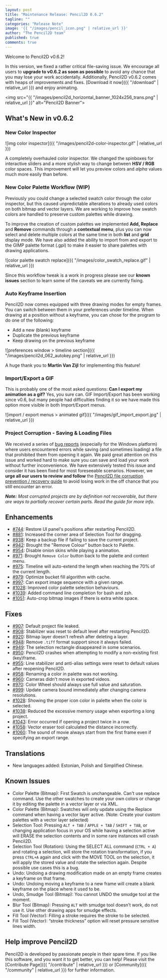 ```yaml
---
layout: post
title: "Maintenance Release: Pencil2D 0.6.2"
tagline: ""
categories: "Release Note"
image: '{{ "/images/pencil_icon.png" | relative_url }}'
author: "The Pencil2D team"
published: true
comments: true
---
```


Welcome to Pencil2D v0.6.2!

In this version, we fixed a rather critical file-saving issue. We encourage all users to **upgrade to v0.6.2 as soon as possible** to avoid any chance that you may lose your work accidentally. Additionally, Pencil2D v0.6.2 comes with heaps of improvements and fixes. [Download it now]({{ "/download" | relative_url }}) and enjoy animating.

<img src="{{ "/images/pencil2d_horizontal_banner_1024x256_trans.png" | relative_url }}" alt="Pencil2D Banner">

## What's New in v0.6.2

### New Color Inspector

![img color inspector]({{ "/images/pencil2d-color-inspector.gif" | relative_url }})

A completely overhauled color inspector. We changed the spinboxes for interactive sliders and a more stylish way to change between **HSV / RGB** color spaces. This improvement will let you preview colors and _alpha_ values much more easily than before.

### New Color Palette Workflow (WIP)

Previously you could change a selected swatch color through the color inspector, but this caused unpredictable alterations to already used colors on both bitmap and vector layers. We are working to improve how swatch colors are handled to preserve custom palettes while drawing.

To improve the creation of custom palettes we implemented **Add, Replace** and **Remove** commands through a **contextual menu**, plus you can now select and delete multiple colors at the same time in both **list** and **grid** display mode. We have also added the ability to import from and export to the GIMP palette format (.gpl) to make it easier to share palettes with drawing applications.

![color palette swatch replace]({{ "/images/color_swatch_replace.gif" | relative_url }})

Since this workflow tweak is a work in progress please see our **known issues** section to learn some of the caveats we are currently fixing.

### Auto Keyframe Insertion

Pencil2D now comes equipped with three drawing modes for empty frames. You can switch between them in your preferences under timeline. When drawing at a position without a keyframe, you can chose for the program to do one of the following:

+ Add a new (blank) keyframe
+ Duplicate the previous keyframe
+ Keep drawing on the previous keyframe

![preferences window > timeline section]({{ "/images/pencil2d_062_autokey.png" | relative_url }})

A huge thank you to **Martin Van Zijl** for implementing this feature!

### Import/Export a GIF

This is probably one of the most asked questions: **Can I export my animation as a gif?** Yes, you sure can. GIF Import/Export has been working since v0.6, but many people had difficulties finding it so we have made this option more visible in both Import/Export menus.

![import / export menus > animated gif]({{ "/images/gif_import_export.jpg" | relative_url }})

###  Project Corruption - Saving & Loading Files

We received a series of [bug reports](https://github.com/pencil2d/pencil/labels/bug%3A%20file-save) (especially for the Windows platform) where users encountered errors while saving (and sometimes loading) a file that prohibited them from opening it again. We paid great attention on this issue and worked hard to make sure you can save and load your work without further inconvenience. We have extensively tested this issue and consider it has been fixed for most foreseeable scenarios. However, we **urge all our users to review and follow** the [Pencil2D file corruption prevention / recovery guide](https://discuss.pencil2d.org/t/pencil2d-project-file-corruption-prevention-recovery-guide/3105) to avoid losing work in the off chance that you still encounter an error.

_**Note:** Most corrupted projects are by definition not recoverable, but there are ways to partially recover certain parts. Read the guide for more info._

## Enhancements

- [#744][744]: Restore UI panel's positions after restarting Pencil2D.
- [#881][881]: Increased the corner area of Selection Tool for dragging.
- [#938][938]: Keep a backup file if failing to save the current project.
- [#942][942]: Brought the "Remove Colour" button back to Palette.
- [#954][954]: Disable onion skins while playing a animation.
- [#971][971]: Brought `Remove Color` button back to the palette and context menu.
- [#975][975]: Timeline will auto-extend the length when reaching the 70% of the current length.
- [#979][979]: Optimize bucket fill algorithm with cache.
- [#997][997]: Can export image sequence with a given range.
- [#1028][1028]: Improved color palette selection behaviours.
- [#1039][1039]: Added command line completion for bash and zsh.
- [#1051][1051]: Auto-crop bitmap images if there is extra white space.

[744]: https://github.com/pencil2d/pencil/issues/744
[881]: https://github.com/pencil2d/pencil/issues/881
[938]: https://github.com/pencil2d/pencil/issues/938
[942]: https://github.com/pencil2d/pencil/issues/942
[954]: https://github.com/pencil2d/pencil/issues/954
[971]: https://github.com/pencil2d/pencil/issues/971
[975]: https://github.com/pencil2d/pencil/issues/975
[979]: https://github.com/pencil2d/pencil/issues/979
[997]: https://github.com/pencil2d/pencil/issues/997
[1028]: https://github.com/pencil2d/pencil/issues/1028
[1039]: https://github.com/pencil2d/pencil/issues/1039
[1051]: https://github.com/pencil2d/pencil/issues/1051

## Fixes

- [#907][907]: Default project file leaked.
- [#908][908]: Stabilizer was reset to default level after restarting Pencil2D.
- [#920][920]: Bitmap layer doesn't refresh after deleting a layer.
- [#948][948]: Remove `.tiff` format support since it always failed.
- [#949][949]: The selection rectangle disappeared in some scenarios.
- [#950][950]: Pencil2D crashes when attempting to modify a non-existing first (key)frame.
- [#955][955]: Line stabilizer and anti-alias settings were reset to default values after reopening Pencil2D.
- [#958][958]: Renaming a color in palette was not working.
- [#960][960]: Cameras didn't move in exported videos.
- [#970][970]: Color Wheel should always use full value and saturation.
- [#999][999]: Update camera bound immediately after changing camera resolutions.
- [#1028][1028]: Showing the proper icon color in palette when the color is selected.
- [#1038][1028]: Reduced the excessive memory usage when exporting a long project.
- [#1043][1043]: Error occurred if opening a project twice in a row.
- [#1058][1058]: Vector eraser tool calculated the distance incorrectly.
- [#1060][1060]: The sound of movie always start from the first frame even if specifying an export range.

[907]: https://github.com/pencil2d/pencil/issues/907
[908]: https://github.com/pencil2d/pencil/issues/908
[920]: https://github.com/pencil2d/pencil/issues/920
[948]: https://github.com/pencil2d/pencil/issues/948
[949]: https://github.com/pencil2d/pencil/issues/949
[950]: https://github.com/pencil2d/pencil/issues/950
[955]: https://github.com/pencil2d/pencil/issues/955
[958]: https://github.com/pencil2d/pencil/issues/958
[960]: https://github.com/pencil2d/pencil/issues/960
[970]: https://github.com/pencil2d/pencil/issues/970
[999]: https://github.com/pencil2d/pencil/issues/999
[1028]: https://github.com/pencil2d/pencil/issues/1028
[1038]: https://github.com/pencil2d/pencil/issues/1038
[1043]: https://github.com/pencil2d/pencil/issues/1043
[1058]: https://github.com/pencil2d/pencil/issues/1058
[1060]: https://github.com/pencil2d/pencil/issues/1060

## Translations

- New languages added: Estonian, Polish and Simplified Chinese.

## Known Issues

- Color Palette (Bitmap): First Swatch is unchangeable. Can't use replace command. Use the other swatches to create your own colors or change it by editing the palette in a vector layer or via XML.
- Color Palette (Bitmap): Swatches will only update using the Replace command when having a vector layer active. (Note: Create your custom palettes with a vector layer selected)
- Selection Tool: Pressing `ALT + TAB` / `APPLE + TAB` / `SHIFT + TAB`, or changing application focus in your OS while having a selection active will ERASE the selection contents and in some rare instances will crash Pencil2D.
- Selection Tool (Rotation): Using the SELECT ALL command (`CTRL + A`) and rotating a selection, will store the rotation transformation, if you press `CTRL+A` again and click with the MOVE TOOL on the selection, it will apply the stored value and rotate the selection again. Despite possible use cases this is a bug.
- Undo: Undoing a drawing modification made on an empty frame creates a keyframe on that frame.
- Undo: Undoing moving a keyframe to a new frame will create a blank keyframe on the place where it used to be.
- Undo, Smudge Tool (Bitmap): You cannot UNDO the smudge tool at the moment.
- Blur Tool (Bitmap): Pressing `ALT` with smudge tool doesn’t work, do not use it. Use other drawing apps for smudge effects.
- Fill Tool (Vector): Filling a stroke requires the stroke to be selected.
- Fill Tool (Vector): “stroke thickness” option will reset pressure sensitive lines width.

## Help improve Pencil2D

Pencil2D is developed by passionate people in their spare time. If you like this software, and you want it to get better, you can help! Please visit the [Contribute Page]({{ "/contribute" | relative_url }}) or [Community]({{ "/community" | relative_url }}) for further information.
